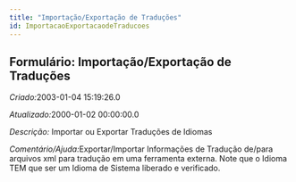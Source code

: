 ```yaml
---
title: "Importação/Exportação de Traduções"
id: ImportacaoExportacaodeTraducoes
---
```

<div id="d113637e1" class="section chapter">

<div class="titlepage">

<div>

<div>

## Formulário: Importação/Exportação de Traduções

</div>

</div>

</div>

<span class="emphasis"> *Criado:*</span>2003-01-04 15:19:26.0

<span class="emphasis">*Atualizado:*</span>2000-01-02 00:00:00.0

<span class="emphasis"> *Descrição:* </span>Importar ou Exportar
Traduções de Idiomas

<span class="emphasis">*Comentário/Ajuda:*</span>Exportar/Importar
Informações de Tradução de/para arquivos xml para tradução em uma
ferramenta externa. Note que o Idioma TEM que ser um Idioma de Sistema
liberado e verificado.

</div>
